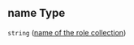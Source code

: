## name Type

`string` ([name of the role collection](btpsa-usecase-properties-services-items-properties-list-of-role-collections-to-assign-users-to-items-properties-name-of-the-role-collection.md))
